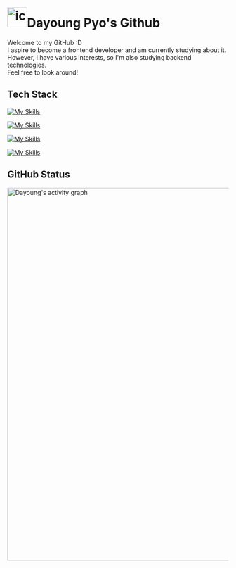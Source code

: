 #  <img src="https://techstack-generator.vercel.app/github-icon.svg" alt="icon" width="45" height="45" />Dayoung Pyo's Github 

Welcome to my GitHub :D  
I aspire to become a frontend developer and am currently studying about it.  
However, I have various interests, so I'm also studying backend technologies.  
Feel free to look around!

## Tech Stack
[![My Skills](https://skillicons.dev/icons?i=git,github,eclipse,vscode,idea,pycharm&theme=light)](https://skillicons.dev)

[![My Skills](https://skillicons.dev/icons?i=html,css,js,java,python,mysql&theme=light)](https://skillicons.dev)  

[![My Skills](https://skillicons.dev/icons?i=vue,vite,pinia,spring&theme=light)](https://skillicons.dev)  

[![My Skills](https://skillicons.dev/icons?i=npm,yarn&theme=light)](https://skillicons.dev) 

## GitHub Status
<div style="display: flex; flex-direction: column;">
  <img src="https://github-readme-activity-graph.vercel.app/graph?username=celestedayoung&theme=vue&bg_color=00000000&color=41b883&line=41b883&point=41b883" alt="Dayoung's activity graph" style="width: 847px; margin-bottom: 10px;"/>
<!--   <div style="display: flex; width: 100%;">
    <img src="https://github-readme-stats.vercel.app/api/top-langs/?username=celestedayoung&layout=compact&theme=vue&title_color=41b883" alt="Top Langs" style="height: 200px; margin-right: 5px;"/>
    <img src="https://github-readme-stats.vercel.app/api?username=celestedayoung&show_icons=true&theme=vue" alt="Dayoung's stats" style="height: 200px; flex: 1;"/>
  </div> -->
</div>
